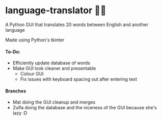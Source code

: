 # language-translator 👨‍💻
A Python GUI that translates 20 words between English and another language

Made using Python's tkinter

#### To-Do:
* Efficiently update database of words
* Make GUI look cleaner and presentable
  * Colour GUI
  * Fix issues with keyboard spacing out after entering text

#### Branches
 * Mat doing the GUI cleanup and merges
 * Zulfa doing the database and the niceness of the GUI because she's lazy :D
